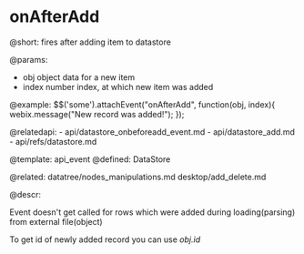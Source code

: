 onAfterAdd
=============

@short:
	fires after adding item to datastore

@params:
- obj		object		data for a new item
- index		number		index, at which new item was added

@example:
$$('some').attachEvent("onAfterAdd", function(obj, index){
	webix.message("New record was added!");
});

@relatedapi:
	- api/datastore_onbeforeadd_event.md
	- api/datastore_add.md
	- api/refs/datastore.md

@template:	api_event
@defined:	DataStore

@related: 
	datatree/nodes_manipulations.md
    desktop/add_delete.md
	
@descr:

Event doesn't get called for rows which were added during loading(parsing) from external file(object)

To get id of newly added record you can use *obj.id*

